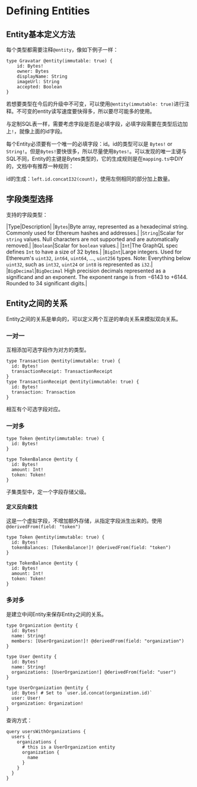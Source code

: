 # Defining Entities

## Entity基本定义方法
每个类型都需要注释`@entity`，像如下例子一样：
```
type Gravatar @entity(immutable: true) {
    id: Bytes!
    owner: Bytes
    displayName: String
    imageUrl: String
    accepted: Boolean
}
```
若想要类型在今后的升级中不可变，可以使用`@entity(immutable: true)`进行注释。不可变的entity读写速度要快得多，所以要尽可能多的使用。

与定制SQL表一样，需要考虑字段是否是必填字段，必填字段需要在类型后边加上`!`，就像上面的id字段。

每个Entity必须要有一个唯一的必填字段：id。id的类型可以是 `Bytes!` or `String!`。但是`Bytes!`要快很多，所以尽量使用`Bytes!`。可以发现的唯一主键与SQL不同，Entity的主键是Bytes类型的，它的生成规则是在`mapping.ts`中DIY的，文档中有推荐一种规则：

id的生成：`left.id.concatI32(count)`，使用左侧相同的部分加上数量。

## 字段类型选择
支持的字段类型：

|Type|Description|
|`Bytes`|Byte array, represented as a hexadecimal string. Commonly used for Ethereum hashes and addresses.|
|`String`|Scalar for `string` values. Null characters are not supported and are automatically removed.|
|`Boolean`|Scalar for `boolean` values.|
|`Int`|The GraphQL spec defines `Int` to have a size of 32 bytes.|
|`BigInt`|Large integers. Used for Ethereum's `uint32`, `int64`, `uint64`, ..., `uint256` types. Note: Everything below `uint32`, such as `int32`, `uint24` or `int8` is represented as `i32`.|
|`BigDecimal`|`BigDecimal` High precision decimals represented as a significand and an exponent. The exponent range is from −6143 to +6144. Rounded to 34 significant digits.|
## Entity之间的关系
Entity之间的关系是单向的，可以定义两个互逆的单向关系来模拟双向关系。

### 一对一
互相添加可选字段作为对方的类型。
```
type Transaction @entity(immutable: true) {
  id: Bytes!
  transactionReceipt: TransactionReceipt
}
type TransactionReceipt @entity(immutable: true) {
  id: Bytes!
  transaction: Transaction
}
```
相互有个可选字段对应。

### 一对多
```
type Token @entity(immutable: true) {
  id: Bytes!
}

type TokenBalance @entity {
  id: Bytes!
  amount: Int!
  token: Token!
}
```
子集类型中，定一个字段存储父级。
#### 定义反向查找
这是一个虚拟字段，不增加额外存储，从指定字段派生出来的。使用 `@derivedFrom(field: "token")`
```
type Token @entity(immutable: true) {
  id: Bytes!
  tokenBalances: [TokenBalance!]! @derivedFrom(field: "token")
}

type TokenBalance @entity {
  id: Bytes!
  amount: Int!
  token: Token!
}
```
### 多对多
是建立中间Entity来保存Entity之间的关系。
```
type Organization @entity {
  id: Bytes!
  name: String!
  members: [UserOrganization!]! @derivedFrom(field: "organization")
}

type User @entity {
  id: Bytes!
  name: String!
  organizations: [UserOrganization!] @derivedFrom(field: "user")
}

type UserOrganization @entity {
  id: Bytes! # Set to `user.id.concat(organization.id)`
  user: User!
  organization: Organization!
}
```
查询方式：
```
query usersWithOrganizations {
  users {
    organizations {
      # this is a UserOrganization entity
      organization {
        name
      }
    }
  }
}
```
